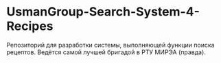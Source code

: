 # UsmanGroup-Search-System-4-Recipes
Репозиторий для разработки системы, выполняющей функции поиска рецептов. Ведётся самой лучшей бригадой в РТУ МИРЭА (правда).
